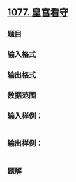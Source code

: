 ## [1077. 皇宫看守](https://www.acwing.com/problem/content/solution/1079/1/)

### 题目

### 输入格式

### 输出格式

### 数据范围

### 输入样例：

```

```

### 输出样例：

```

```

### 题解